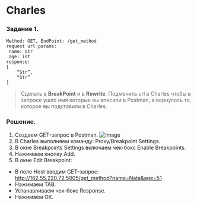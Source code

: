# Charles
### Задание 1.  
```
Method: GET, EndPoint: /get_method
request url params: 
 name: str
 age: int
response: 
[
    “Str”,
    “Str”
]
```
> Сделать в **BreakPoint** и в **Rewrite**. 
> Подменить url в Charles чтобы в запросе ушло имя которые вы вписали в Postman, а вернулось то, которое вы подставили в Charles.
### Решение.  
1.	Создаем GET-запрос в Postman.
![image](https://user-images.githubusercontent.com/110128771/218327633-76be3ff0-adb9-4103-9d30-0d5c6723ab05.png)
2.	В Charles выполняем команду: Proxy/Breakpoint Settings.
3.	В окне Breakpoints Settings включаем чек-бокс Enable Breakpoints.
4.	Нажимаем кнопку Add.
5.	В окне Edit Breakpoint:
-	В поле Host вводим GET-запрос: http://162.55.220.72:5005/get_method?name=Nata&age=51
-	Нажимаем TAB. 
-	Устанавливаем чек-бокс Response.
-	Нажимаем ОК.
